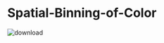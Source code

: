 # Spatial-Binning-of-Color


![download](https://user-images.githubusercontent.com/34116562/54041727-7572f200-41ee-11e9-82d0-4df3ff1c208b.png)
